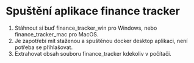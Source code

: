 # Spuštění aplikace finance tracker

1. Stáhnout si buď finance_tracker_win pro Windows, nebo finance_tracker_mac pro MacOS.
2. Je zapotřebí mít staženou a spuštěnou docker desktop aplikaci, není potřeba se přihlašovat.
3. Extrahovat obsah souboru finance_tracker kdekoliv v počítači.

